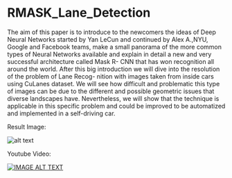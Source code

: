 # RMASK_Lane_Detection

The aim of this paper is to introduce to the newcomers the ideas of Deep Neural Networks started by Yan LeCun and continued by Alex A.,NYU, Google and Facebook teams, make a small 
panorama of the more common types of Neural Networks available and explain in detail a new and very successful architecture called Mask R- 
CNN that has won recognition all around the world. After this big introduction we will dive  into the resolution of the problem of Lane Recog-
nition with images taken from inside cars using CuLanes dataset. We will see how difficult and problematic this type of images can be due to
the different and possible geometric issues that diverse landscapes have. Nevertheless, we will show that the technique is applicable in this specific problem and could be improved to be automatized and implemented in a self-driving car.

Result Image:

![alt text](https://github.com/fmcalcagno/RMASK_Lane_Detection/blob/master/48.jpg "Result")


Youtube Video:

[![IMAGE ALT TEXT](http://img.youtube.com/vi/Efhf75C5B8w/0.jpg)](https://www.youtube.com/watch?v=Efhf75C5B8w "Video Title")
